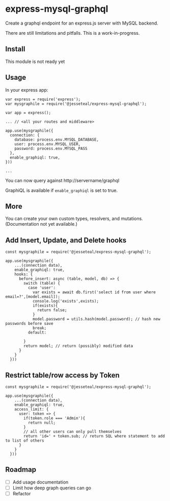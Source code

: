 # express-mysql-graphql

Create a graphql endpoint for an express.js server with MySQL backend.

There are still limitations and pitfalls. This is a work-in-progress.


## Install

This module is not ready yet

## Usage

In your express app:

```
var express = require('express');
var mysgraphile = require('@jesseteal/express-mysql-graphql');

var app = express();

... // <all your routes and middleware>

app.use(mysgraphile({
  connection: {
    database: process.env.MYSQL_DATABASE,
    user: process.env.MYSQL_USER,
    password: process.env.MYSQL_PASS
  },
  enable_graphiql: true,
}))

...
```

You can now query against http://servername/graphql

GraphiQL is available if `enable_graphiql` is set to true.

## More

You can create your own custom types, resolvers, and mutations. (Documentation not yet available.)


## Add Insert, Update, and Delete hooks

```
const mysgraphile = require('@jesseteal/express-mysql-graphql');

app.use(mysgraphile({
    ...(connection data),
    enable_graphiql: true,
    hooks: {
      before_insert: async (table, model, db) => {
        switch (table) {
          case 'user':
            var exists = await db.first('select id from user where email=?',[model.email]);
            console.log('exists',exists);
            if(exists){
              return false;
            }
            model.password = utils.hash(model.password); // hash new passwords before save
            break;
          default:

        }
        return model; // return (possibly) modified data
      }
    }
  }))
```

## Restrict table/row access by Token

```
const mysgraphile = require('@jesseteal/express-mysql-graphql');

app.use(mysgraphile({
    ...(connection data),
    enable_graphiql: true,
    access_limit: {
      user: token => {
        if(token.role === 'Admin'){
          return null;
        }
        // all other users can only pull themselves
        return 'id=' + token.sub; // return SQL where statement to add to list of others
      }
    }
  }))
```
## Roadmap
- [ ] Add usage documentation
- [ ] Limit how deep graph queries can go
- [ ] Refactor
